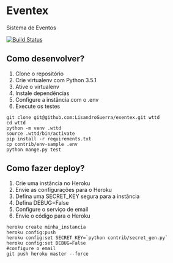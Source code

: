 # Eventex

Sistema de Eventos

[![Build Status](https://travis-ci.org/LisandroGuerra/eventex.svg?branch=master)](https://travis-ci.org/LisandroGuerra/eventex)


## Como desenvolver?

1. Clone o repositório
2. Crie virtualenv com Python 3.5.1
3. Ative o virtualenv
4. Instale dependências
5. Configure a instância com o .env
6. Execute os testes

```console
git clone git@github.com:LisandroGuerra/exentex.git wttd
cd wttd
python -m venv .wttd
source .wttd/bin/activate
pip install -r requirements.txt
cp contrib/env-sample .env
python mange.py test
```

## Como fazer deploy?

1. Crie uma instância no Heroku
2. Envie as configurações para o Heroku
3. Defina uma SECRET_KEY segura para a instância
4. Defina DEBUG=False
5. Configure o serviço de email
6. Envie o código para o Heroku

```console
heroku create minha_instancia
heroku config:push
heroku config:set SECRET_KEY=`python contrib/secret_gen.py`
heroku config:set DEBUG=False
#configure o email
git push heroku master --force
```
